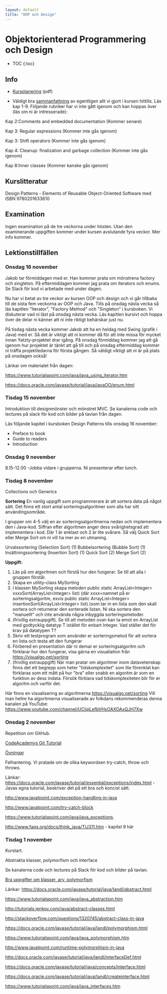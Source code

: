 ```yaml
---
layout: default
title: "OOP och Design"
---
```



Objektorienterad Programmering och Design
=========================================

* TOC
{:toc}

Info
----

* [Kursplanering](kursplanering-OOP-och-design.pdf) (pdf)

* Väldigt bra [sammanfattning](http://www.faqs.org/docs/think_java/TIJ303.htm) av egentligen allt vi gjort i kursen hittills.
Läs kap 1-9. 
Följande rubriker har vi inte gått igenom och kan hoppas över (läs om ni är intresserade):


Kap 2:Comments and embedded documentation (Kommer senare)

Kap 3: Regular expressions (Kommer inte gås igenom)

Kap 3: Shift operators (Kommer inte gås igenom)

Kap 4: Cleanup: finalization and 
garbage collection (Kommer inte gås igenom)

Kap 8:Inner classes (Kommer kanske gås igenom)

Kurslitteratur
-----------
Design Patterns - Elements of Reusable Object-Oriented Software med ISBN 9780201633610

Examination
-----------

Ingen examination på de tre veckorna under hösten. Utan den examinerande uppgiften kommer under kursen avslutande fyra veckor. Mer info kommer.


Lektionstillfällen
-------------

### Onsdag 16 november

Jakob tar förmiddagen med er. Han kommer prata om mönstrena factory och singleton. På eftermiddagen kommer jag prata om iterators och enums. Se Slack för kod vi arbetade med under dagen.

Nu har vi betat av tre veckor av kursen OOP och design och vi går tillbaka till de sista fem veckorna av OOP och Java.
Tills på onsdag nästa vecka så läs kapitlen "Iterator", "Factory Method" och "Singleton" i kursboken. Vi diskuterar vad ni läst på onsdag nästa vecka. Läs kapitlen kursivt och hoppa över de delar ni känner att ni inte riktigt behärskar just nu.

På tisdag nästa vecka kommer Jakob att ha en heldag med Swing (grafik i Java) med er. Så det är viktigt att ni kommer då för att inte missa för mycket innan Yatzty-projektet drar igång. På onsdag förmiddag kommer jag att gå igenom hur projektet är tänkt att gå till och på onsdag eftermiddag kommer ni träffa projektledarna för första gången. Så väldigt viktigt att ni är på plats på onsdagen också!

Länkar om materialet från dagen:

https://www.tutorialspoint.com/java/java_using_iterator.htm

https://docs.oracle.com/javase/tutorial/java/javaOO/enum.html



### Tisdag 15 november
Introduktion till designmönster och mönstret MVC. Se kanalerna code och lectures på slack för kod och bilder på tavlan från dagen.

Läs följande kapitel i kursboken Design Patterns tills onsdag 16 november:

* Preface to book
* Guide to readers
* Introduction

### Onsdag 9 november

8.15-12.00 -Jobba vidare i grupperna. Ni presenterar efter lunch.

### Tisdag 8 november

Collections och Generics

**Sortering**
En vanlig uppgift som programmerare är att sortera data på något sätt. Det finns ett stort antal sorteringsalgoritmer som alla har sitt användingsområde.

I grupper om 4-5 välj en av sorteringsalgoritmerna nedan och implementera den i Java-kod. Siffran efter algoritmen anger dess svårighetsgrad att implementera i kod. Där 1 är enklast och 2 är lite svårare. Så välj Quick Sort eller Merge Sort om ni vill ha mer av en utmaning.

Urvalssortering (Selection Sort) (1)
Bubbelsortering (Bubble Sort) (1)
Insättningssortering (Insertion Sort) (1)
Quick Sort (2)
Merge Sort (2)

**Uppgift:**

1. Läs på om algoritmen och förstå hur den fungerar. Se till att alla i gruppen förstår.
2. Skapa en utility-class MySorting
3. I klassen MySorting skapa metoden public static ArrayList\<Integer\> xxxxSort(ArrayList\<Integer\> list) (där xxxx=namnet på er sorteringsalgoritm, exvis public static ArrayList\<Integer\> insertionSort(ArrayList\<Integer\> list) )som tar in en lista som den skall sortera och returnerar den sorterade listan. Ni ska sortera den "manuellt" och inte använda några inbyggda sorteringsmetoder.
4. (frivillig extrauppgift). Se till att metoden ovan kan ta emot en ArrayList med godtycklig datatyp T istället för enbart Integer. Vad ställer det för krav på datatypen T?
5. Skriv ett testprogram som använder er sorteringsmetod för att sortera en lista och testa att den fungerar
6. Förbered en presentation där ni demar er sorteringsalgoritm och förklarar hur den fungerar, visa gärna en visualiation från https://visualgo.net/sorting
7. (frivillig extrauppgift) När man pratar om algoritmer inom datavetenskap finns det ett begrepp som heter "tidskomplexitet" som lite förenklat kan förklaras som ett mått på hur "bra" eller snabb en algoritm är som en funktion av dess indata. Försök förklara vad tidskomplexiteten blir för er algoritm och varför det.



Här finns en visualisering av algoritmerna https://visualgo.net/sorting
Vill man hellre ha algoritmerna visualiserade av folkdans rekommenderas denna kanalen på YouTube: https://www.youtube.com/channel/UCIqiLefbVHsOAXDAxQJH7Xw

### Onsdag 2 november

Repetition om GitHub. 

[CodeAcademys Git Tutorial](https://www.codecademy.com/learn/learn-git)

[Övningar](öva-på-git.pdf)



Felhantering. Vi pratade om de olika keywordsen try-catch, throw och throws.

Länkar:
https://docs.oracle.com/javase/tutorial/essential/exceptions/index.html - Javas egna tutorial, beskriver det på ett bra och koncist sätt.

http://www.javatpoint.com/exception-handling-in-java

http://www.javatpoint.com/try-catch-block

https://www.tutorialspoint.com/java/java_exceptions.

http://www.faqs.org/docs/think_java/TIJ311.htm - kapitel 9 här



### Tisdag 1 november

Kurstart. 

Abstrakta klasser, polymorfism och interface

Se kanalerna code och lectures på Slack för kod och bilder på tavlan.



[Bra uppgifter om klasser, arv, polymorfism](https://www3.ntu.edu.sg/home/ehchua/programming/java/J3f_OOPExercises.html#zz-6.)


Länkar:
https://docs.oracle.com/javase/tutorial/java/IandI/abstract.html

https://www.tutorialspoint.com/java/java_abstraction.htm

http://tutorials.jenkov.com/java/abstract-classes.html

http://stackoverflow.com/questions/1320745/abstract-class-in-java

https://docs.oracle.com/javase/tutorial/java/IandI/polymorphism.html

https://www.tutorialspoint.com/java/java_polymorphism.htm

http://www.javatpoint.com/runtime-polymorphism-in-java

http://docs.oracle.com/javase/tutorial/java/IandI/interfaceDef.html

https://docs.oracle.com/javase/tutorial/java/concepts/interface.html

https://docs.oracle.com/javase/tutorial/java/IandI/createinterface.html

https://www.tutorialspoint.com/java/java_interfaces.htm



